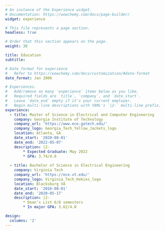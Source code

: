```yaml
---
# An instance of the Experience widget.
# Documentation: https://wowchemy.com/docs/page-builder/
widget: experience

# This file represents a page section.
headless: true

# Order that this section appears on the page.
weight: 30

title: Education
subtitle:

# Date format for experience
#   Refer to https://wowchemy.com/docs/customization/#date-format
date_format: Jan 2006

# Experiences.
#   Add/remove as many `experience` items below as you like.
#   Required fields are `title`, `company`, and `date_start`.
#   Leave `date_end` empty if it's your current employer.
#   Begin multi-line descriptions with YAML's `|2-` multi-line prefix.
experience:
  - title: Master of Science in Electrical and Computer Engineering
    company: Georgia Institute of Technology
    company_url: 'https://www.ece.gatech.edu/'
    company_logo: Georgia_Tech_Yellow_Jackets_logo
    location: Atlanta, GA
    date_start: '2020-08-01'
    date_end: '2022-05-07'
    description: |2-
        * Expected Graduate: May 2022
        * GPA: 3.74/4.0
        
  - title: Bachelor of Science in Electrical Engineering
    company: Virginia Tech
    company_url: 'https://ece.vt.edu/'
    company_logo: Virginia_Tech_Hokies_logo
    location: Blacksburg VA
    date_start: '2016-08-01'
    date_end: '2020-05-17'
    description: |2-
        * Dean’s List 6/8 semesters
        * In major GPA: 3.62/4.0

design:
  columns: '2'
---
```

